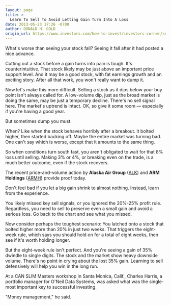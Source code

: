 ```yaml
---
layout: page
title: >-
  Learn To Sell To Avoid Letting Gain Turn Into A Loss
date: 2013-05-23 17:26 -0700
author: DONALD H. GOLD
origin_url: https://www.investors.com/how-to-invest/investors-corner/sell-to-avoid-a-loss-in-stock-market
---
```





What's worse than seeing your stock fall? Seeing it fall after it had posted a nice advance.


Cutting out a stock before a gain turns into pain is tough. It's counterintuitive. That stock likely may be just above an important price support level. And it may be a good stock, with fat earnings growth and an exciting story. After all that work, you won't really want to dump it.


Now let's make this more difficult. Selling a stock as it dips below your buy point isn't always called for. A low-volume dip, just as the broad market is doing the same, may be just a temporary decline. There's no sell signal here. The market's uptrend is intact. OK, so give it some room — especially if you're having a good year.


But sometimes dump you must.


When? Like when the stock behaves horribly after a breakout. It bolted higher, then started backing off. Maybe the entire market was turning bad. One can't say which is worse, except that it amounts to the same thing.


So when conditions turn south fast, you aren't obligated to wait for that 8% loss until selling. Making 3% or 4%, or breaking even on the trade, is a much better outcome, even if the stock recovers.


The recent price-and-volume action by **Alaska Air Group** ([ALK](https://research.investors.com/quote.aspx?symbol=ALK)) and **ARM Holdings** ([ARMH](https://research.investors.com/quote.aspx?symbol=ARMH)) provide proof today.


Don't feel bad if you let a big gain shrink to almost nothing. Instead, learn from the experience.


You likely missed key sell signals, or you ignored the 20%-25% profit rule. Regardless, you need to sell to preserve even a small gain and avoid a serious loss. Go back to the chart and see what you missed.


Now consider perhaps the toughest scenario: You latched onto a stock that bolted higher more than 20% in just two weeks. That triggers the eight-week rule, which says you should hold on for a total of eight weeks, then see if it's worth holding longer.


But the eight-week rule isn't perfect. And you're seeing a gain of 35% dwindle to single digits. The stock and the market show heavy downside volume. There's no point in crying about the lost 35% gain. Learning to sell defensively will help you win in the long run.


At a CAN SLIM Masters workshop in Santa Monica, Calif., Charles Harris, a portfolio manager for O'Neil Data Systems, was asked what was the single-most important key to successful investing.


"Money management," he said.




